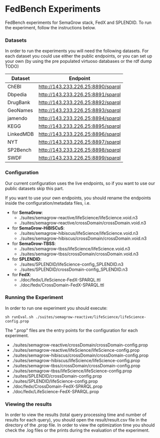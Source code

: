 # FedBench Experiments #

FedBench experiments for SemaGrow stack, FedX and SPLENDID. To run the experiment, follow the instructions below.

### Datasets ###

In order to run the experiments you will need the following datasets. 
For each dataset you could use either the public endpoints, or you can set up your own (by using the pre populated virtuoso databases or the rdf dump TODO)

| Dataset   | Endpoint                          |  
|-----------|-----------------------------------| 
| ChEBI     | http://143.233.226.25:8890/sparql | 
| Dbpedia   | http://143.233.226.25:8891/sparql | 
| DrugBank  | http://143.233.226.25:8892/sparql | 
| GeoNames  | http://143.233.226.25:8893/sparql | 
| jamendo   | http://143.233.226.25:8894/sparql | 
| KEGG      | http://143.233.226.25:8895/sparql | 
| LinkedMDB | http://143.233.226.25:8896/sparql | 
| NYT       | http://143.233.226.25:8897/sparql | 
| SP2Bench  | http://143.233.226.25:8898/sparql | 
| SWDF      | http://143.233.226.25:8899/sparql | 

### Configuration ###

Our current configuration uses the live endpoints, so if you want to use our public datasets skip this part.

If you want to use your own endpoints, you should rename the endpoints inside the configuration/metadata files, i.e.

* for __SemaGrow__: 
    * ./suites/semagrow-reactive/lifeScience/lifeScience.void.n3 
    * ./suites/semagrow-reactive/crossDomain/crossDomain.void.n3
* for __SemaGrow-HiBISCuS__: 
    * ./suites/semagrow-hibiscus/lifeScience/lifeScience.void.n3 
    * ./suites/semagrow-hibiscus/crossDomain/crossDomain.void.n3
* for __SemaGrow-TBSS__: 
    * ./suites/semagrow-tbss/lifeScience/lifeScience.void.n3 
    * ./suites/semagrow-tbss/crossDomain/crossDomain.void.n3
* for __SPLENDID__:
    * ./suites/SPLENDID/lifeScience-config_SPLENDID.n3 
    * ./suites/SPLENDID/crossDomain-config_SPLENDID.n3 
* for __FedX__:
    * ./doc/fedx/LifeScience-FedX-SPARQL.ttl
    * ./doc/fedx/CrossDomain-FedX-SPARQL.ttl

### Running the Experiment ###

In order to run one experiment you should execute:

```
sh runEval.sh ./suites/semagrow-reactive/lifeScience/lifeScience-config.prop
```

The ".prop" files are the entry points for the configuration for each experiment.

* ./suites/semagrow-reactive/crossDomain/crossDomain-config.prop
* ./suites/semagrow-reactive/lifeScience/lifeScience-config.prop
* ./suites/semagrow-hibiscus/crossDomain/crossDomain-config.prop
* ./suites/semagrow-hibiscus/lifeScience/lifeScience-config.prop
* ./suites/semagrow-tbss/crossDomain/crossDomain-config.prop
* ./suites/semagrow-tbss/lifeScience/lifeScience-config.prop
* ./suites/SPLENDID/crossDomain-config.prop
* ./suites/SPLENDID/lifeScience-config.prop
* ./doc/fedx/CrossDomain-FedX-SPARQL.prop
* ./doc/fedx/LifeScience-FedX-SPARQL.prop

### Viewing the results ###

In order to view the results (total query processing time and number of results for each query), you should open the result/result.csv file in the directory of the .prop file. In order to view the optimization time you should check the .log files or the prints during the evaluation of the experiment.